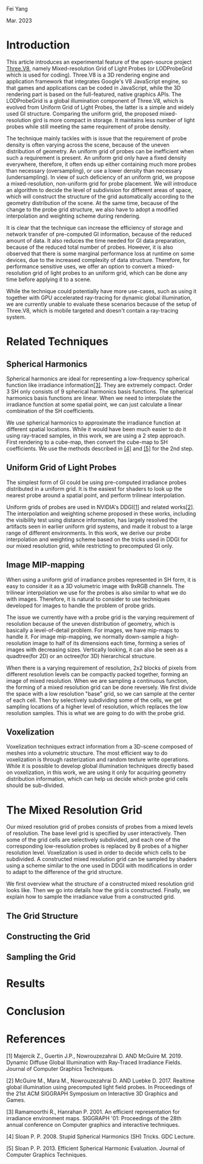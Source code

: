 Fei Yang

Mar. 2023

# Introduction 

This article introduces an experimental feature of the open-source project [Three.V8]( https://github.com/fynv/Three.V8), namely Mixed-resolution Grid of Light Probes (or LODProbeGrid which is used for coding).  Three.V8 is a 3D rendering engine and application framework that integrates Google's V8 JavaScript engine, so that games and applications can be coded in JavaScript, while the 3D rendering part is based on the full-featured, native graphics APIs. The LODProbeGrid is a global illumination component of Three.V8, which is evolved from Uniform Grid of Light Probes, the latter is a simple and widely used GI structure. Comparing the uniform grid, the proposed mixed-resolution gird is more compact in storage. It maintains less number of light probes while still meeting the same requirement of probe density.

The technique mainly tackles with is issue that the requirement of probe density is often varying across the scene, because of the uneven distribution of geometry. An uniform grid of probes can be inefficient when such a requirement is present.  An uniform grid only have a fixed density everywhere, therefore, it often ends up either containing much more probes than necessary (oversampling), or use a lower density than necessary (undersampling). In view of such deficiency of an uniform grid, we propose a mixed-resolution, non-uniform grid for probe placement. We will introduce an algorithm to decide the level of subdivision for different areas of space, which will construct the structure of the grid automatically according to the geometry distribution of the scene. At the same time, because of the change to the probe grid structure, we also have to adopt a modified interpolation and weighting scheme during rendering.

It is clear that the technique can increase the efficiency of storage and network transfer of pre-computed GI information, because of the reduced amount of data. It also reduces the time needed for GI data preparation, because of the reduced total number of probes. However, it is also observed that there is some marginal performance loss at runtime on some devices, due to the increased complexity of data structure. Therefore, for performance sensitive uses, we offer an option to convert a mixed-resolution grid of light probes to an uniform grid, which can be done any time before applying it to a scene.

While the technique could potentially have more use-cases, such as using it together with GPU accelerated ray-tracing for dynamic global illumination, we are currently unable to evaluate these scenarios because of the setup of Three.V8, which is mobile targeted and doesn't contain a ray-tracing system. 

# Related Techniques

## Spherical Harmonics

Spherical harmonics are ideal for representing a low-frequency spherical function like irradiance information[[3]](#3). They are extremely compact. Order 3 SH only consists of 9 spherical harmonics basis functions. The spherical harmonics basis functions are linear. When we need to interpolate the irradiance function at some spatial point, we can just calculate a linear combination of the SH coefficients.

We use spherical harmonics to approximate the irradiance function at different spatial locations. While it would have been much easier to do it using ray-traced samples, in this work, we are using a 2 step approach. First rendering to a cube-map, then convert the cube-map to SH coefficients. We use the methods described in [[4]](#4) and [[5]](#5) for the 2nd step.

## Uniform Grid of Light Probes

The simplest form of GI could be using pre-computed irradiance probes distributed in a uniform grid. It is the easiest for shaders to look up the nearest probe around a spatial point, and perform trilinear interpolation. 

Uniform grids of probes are used in NVIDIA's DDGI[[1]](#1) and related works[[2]](#2). The interpolation and weighting scheme proposed in these works, including the visibility test using distance information, has largely resolved the artifacts seen in earlier uniform grid systems, and made it robust to a large range of different environments. In this work, we derive our probe interpolation and weighting scheme based on the tricks used in DDGI for our mixed resolution grid, while restricting to precomputed GI only.

## Image MIP-mapping

When using a uniform grid of irradiance probes represented in SH form, it is easy to consider it as a 3D volumetric image with 9xRGB channels. The trilinear interpolation we use for the probes is also similar to what we do with images. Therefore, it is natural to consider to use techniques developed for images to handle the problem of probe grids.

The issue we currently have with a probe grid is the varying requirement of resolution because of the uneven distribution of geometry, which is basically a level-of-detail problem. For images, we have mip-maps to handle it. For image mip-mapping, we normally down-sample a high-resolution image to half of its dimensions each time, forming a series of images with decreasing sizes. Vertically looking, it can also be seen as a quadtree(for 2D) or an octree(for 3D) hierarchical structure. 

When there is a varying requirement of resolution, 2x2 blocks of pixels from different resolution levels can be compactly packed together, forming an image of mixed resolution. When we are sampling a continuous function, the forming of a mixed resolution grid can be done reversely. We first divide the space with a low resolution "base" grid, so we can sample at the center of each cell. Then by selectively subdividing some of the cells, we get sampling locations of a higher level of resolution, which replaces the low resolution samples. This is what we are going to do with the probe grid.


## Voxelization

Voxelization techniques extract information from a 3D-scene composed of meshes into a volumetric structure. The most efficient way to do voxelization is through rasterization and random texture write operations. While it is possible to develop global illumination techniques directly based on voxelization, in this work, we are using it only for acquiring geometry distribution information, which can help us decide which probe grid cells should be sub-divided.


# The Mixed Resolution Grid

Our mixed resolution grid of probes consists of probes from a mixed levels of resolution. The base level grid is specified by user interactively. Then some of the grid cells are selectively subdivided, and each one of the corresponding low-resolution probes is replaced by 8 probes of a higher resolution level. Voxelization is used in order to decide which cells to be subdivided. A constructed mixed resolution grid can be sampled by shaders using a scheme similar to the one used in DDGI with modifications in order to adapt to the difference of the grid structure.

We first overview what the structure of a constructed mixed resolution grid looks like. Then we go into details how the grid is constructed. Finally, we explain how to sample the irradiance value from a constructed grid.


## The Grid Structure



## Constructing the Grid

## Sampling the Grid

# Results


# Conclusion



# References
<a id="1">[1]</a> 
Majercik Z., Guertin J.P., Nowrouzezahrai D. AND McGuire M. 2019. Dynamic Diffuse Global Illumination with Ray-Traced Irradiance Fields. Journal of Computer Graphics Techniques.

<a id="2">[2]</a> 
McGuire M., Mara M., Nowrouzezahrai D. AND Luebke D. 2017. Realtime
global illumination using precomputed light field probes. In Proceedings of the 21st
ACM SIGGRAPH Symposium on Interactive 3D Graphics and Games.

<a id="3">[3]</a> 
Ramamoorthi R., Hanrahan P. 2001. An efficient representation for irradiance environment maps. SIGGRAPH '01: Proceedings of the 28th annual conference on Computer graphics and interactive techniques.

<a id="4">[4]</a> 
Sloan P. P. 2008. Stupid Spherical Harmonics (SH) Tricks. GDC Lecture.

<a id="5">[5]</a> 
Sloan P. P. 2013. Efficient Spherical Harmonic Evaluation. Journal of Computer Graphics Techniques.



